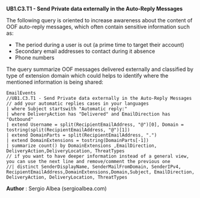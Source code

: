 **UB1.C3.T1 - Send Private data externally in the Auto-Reply Messages**

 The following query is oriented to increase awareness about the content of OOF auto-reply messages, which often contain sensitive information such as:

- The period during a user is out (a prime time to target their account)
- Secondary email addresses to contact during it absence
- Phone numbers

The query summarize OOF messages delivered externally and classified by type of extension domain which could helps to identify where the mentioned information is being shared:
```
EmailEvents
//UB1.C3.T1 - Send Private data externally in the Auto-Reply Messages
// add your automatic replies cases in your languages
| where Subject startswith "Automatic reply:"
| where DeliveryAction has "Delivered" and EmailDirection has "Outbound"
| extend Username = split(RecipientEmailAddress, "@")[0], Domain = tostring(split(RecipientEmailAddress, "@")[1])
| extend DomainParts = split(RecipientEmailAddress, ".")
| extend DomainExtensions = tostring(DomainParts[-1])
| summarize count() by DomainExtensions ,EmailDirection, DeliveryAction,DeliveryLocation, ThreatTypes
// if you want to have deeper information instead of a general view, you can use the next line and remove/comment the previous one
//| distinct SenderDisplayName, SenderMailFromDomain, SenderIPv4, RecipientEmailAddress,DomainExtensions,Domain,Subject, EmailDirection, DeliveryAction, DeliveryLocation, ThreatTypes
```
**Author** : Sergio Albea (sergioalbea.com)

